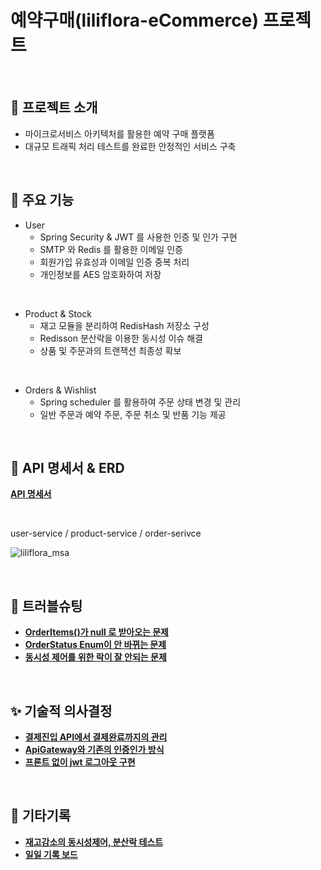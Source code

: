 # 예약구매(liliflora-eCommerce) 프로젝트

<br>

## 🚀 프로젝트 소개

* 마이크로서비스 아키텍처를 활용한 예약 구매 플랫폼
* 대규모 트래픽 처리 테스트를 완료한 안정적인 서비스 구축

<br>

## 📍 주요 기능

* User
  * Spring Security & JWT 를 사용한 인증 및 인가 구현
  * SMTP 와 Redis 를 활용한 이메일 인증
  * 회원가입 유효성과 이메일 인증 중복 처리
  * 개인정보를 AES 암호화하여 저장

<br>

* Product & Stock
  * 재고 모듈을 분리하여 RedisHash 저장소 구성
  * Redisson 분산락을 이용한 동시성 이슈 해결
  * 상품 및 주문과의 트랜잭션 최종성 확보

<br>

* Orders & Wishlist
  * Spring scheduler 를 활용하여 주문 상태 변경 및 관리
  * 일반 주문과 예약 주문, 주문 취소 및 반품 기능 제공

<br>

## 📝 API 명세서 & ERD

**[API 명세서](https://ruby-flyingfish-f67.notion.site/API-_-MSA-2d6ae53ede284eaa82ccfe8fd04a3c96?pvs=4)**

<br>

user-service / product-service / order-serivce

![liliflora_msa](https://github.com/jeon-jyo/liliflora_msa/assets/96943317/a568a714-1519-4413-9229-8465733d801e)

<br>

## 📌 트러블슈팅

* **[OrderItems()가 null 로 받아오는 문제](https://liliflora.tistory.com/373)**
* **[OrderStatus Enum이 안 바뀌는 문제](https://liliflora.tistory.com/397)**
* **[동시성 제어를 위한 락이 잘 안되는 문제](https://liliflora.tistory.com/399)**

<br>

## ✨ 기술적 의사결정

* **[결제진입 API에서 결제완료까지의 관리](https://liliflora.tistory.com/392)**
* **[ApiGateway와 기존의 인증인가 방식](https://liliflora.tistory.com/384)**
* **[프론트 없이 jwt 로그아웃 구현](https://liliflora.tistory.com/385)**

<br>

## 📑 기타기록

* **[재고감소의 동시성제어, 분산락 테스트](https://liliflora.tistory.com/396)**
* **[일일 기록 보드](https://ruby-flyingfish-f67.notion.site/e43d92155170485693c45853df4819d8?v=b886208c7384456294d6020df46eaac3&pvs=4)**
